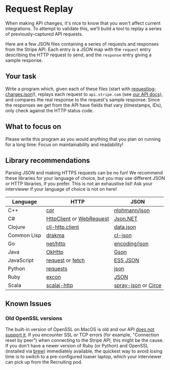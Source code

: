 # Request Replay

When making API changes,
it's nice to know that you won't affect current integrations.
To attempt to validate this, we'll build a tool to replay a
series of previously-captured API requests.

Here are a few JSON files containing a series of requests and responses from
the Stripe API. Each entry is a JSON map with the `request` entry describing
the HTTP request to send, and the `response` entry giving a sample response.

## Your task

Write a program which, given each of these files
(start with [requestlog-charges.json](requestlog-charges.json)!),
replays each request to `api.stripe.com`
(see [our API docs](http://stripe.com/docs/api)),
and compares the real response to the request's sample response.
Since the responses we get from the API
have fields that vary (timestamps, IDs),
only check against the HTTP status code.

## What to focus on

Please write this program as you would anything that you plan on running for a
long time: Focus on maintainability and readability!

## Library recommendations

Parsing JSON and making HTTPS requests can be no fun!
We recommend these libraries for your language of choice,
but you may use different JSON or HTTP libraries, if you prefer.
This is not an exhaustive list!
Ask your interviewer if your language of choice is not on here!

| Language      | HTTP                          | JSON                      |
| ------------- | ----------------------------- | ------------------------- |
| C++           | [cpr]                         | [nlohmann/json]           |
| C#            | [HttpClient] or [WebRequest]  | [Json.NET]                |
| Clojure       | [clj-http.client]             | [data.json]               |
| Common Lisp   | [drakma]                      | [cl-json]                 |
| Go            | [net/http]                    | [encoding/json]           |
| Java          | [OkHttp]                      | [Gson]                    |
| JavaScript    | [request][js-req] or [fetch]  | [ES5 JSON]                |
| Python        | [requests][py-requests]       | [json][py-json]           |
| Ruby          | [excon]                       | [JSON][ruby-JSON]         |
| Scala         | [scalaj-http]                 | [spray-json] or [Circe]   |

[cpr]: https://whoshuu.github.io/cpr/
[nlohmann/json]: https://nlohmann.github.io/json/

[HttpClient]: https://docs.microsoft.com/en-us/aspnet/web-api/overview/advanced/calling-a-web-api-from-a-net-client
[WebRequest]: https://docs.microsoft.com/en-us/dotnet/api/system.net.webrequest
[Json.NET]: https://www.newtonsoft.com/json

[clj-http.client]: https://clojars.org/clj-http
[data.json]: http://clojure.github.io/data.json/

[drakma]: https://edicl.github.io/drakma/
[cl-json]: https://common-lisp.net/project/cl-json/cl-json.html

[net/http]: https://golang.org/pkg/net/http/
[encoding/json]: https://golang.org/pkg/encoding/json/

[OkHttp]: http://square.github.io/okhttp/
[Gson]: https://github.com/google/gson/blob/master/UserGuide.md

[js-req]: https://github.com/request/request
[fetch]: https://github.com/bitinn/node-fetch
[ES5 JSON]: https://developer.mozilla.org/en-US/docs/Web/JavaScript/Reference/Global_Objects/JSON

[py-requests]: https://2.python-requests.org/
[py-json]: https://docs.python.org/3/library/json.html

[excon]: https://github.com/excon/excon
[ruby-JSON]: https://ruby-doc.org/stdlib-2.6.1/libdoc/json/rdoc/JSON.html

[scalaj-http]: https://github.com/scalaj/scalaj-http
[spray-json]: https://github.com/spray/spray-json
[Circe]: https://circe.github.io/circe/

## Known Issues

### Old OpenSSL versions

The built-in version of OpenSSL on MacOS is old and
our API [does not support it](https://support.stripe.com/questions/how-do-i-upgrade-my-openssl-to-support-tls-1-2).
If you encounter SSL or TCP errors (for example, "Connection reset by peer")
when connecting to the Stripe API, this might be the cause.
If you don't have a newer version of Ruby (or Python) and OpenSSL
(installed via [brew](https://brew.sh/)) immediately available,
the quickest way to avoid losing time is to switch to
a pre-configured loaner laptop,
which your interviewer can pick up from the Recruiting pod.
